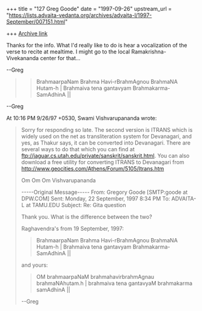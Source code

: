 +++
title = "127 Greg Goode"
date = "1997-09-26"
upstream_url = "https://lists.advaita-vedanta.org/archives/advaita-l/1997-September/007151.html"

+++
[Archive link](https://lists.advaita-vedanta.org/archives/advaita-l/1997-September/007151.html)

Thanks for the info.  What I'd really like to do is hear a vocalization of
the verse to recite at mealtime.
I might go to the local Ramakrishna-Vivekananda center for that...

--Greg

>>  BrahmaarpaNam Brahma Havi-rBrahmAgnou BrahmaNA Hutam-h  |
>>  Brahmaiva tena gantavyam Brahmakarma-SamAdhinA ||

--Greg

At 10:16 PM 9/26/97 +0530, Swami Vishvarupananda wrote:
>Sorry for responding so late.
>The second version is ITRANS which is widely used on the net as
transliteration system for Devanagari, and yes, as Thakur says, it can be
converted into Devanagari. There are several ways to do that which you can
find at ftp://jaguar.cs.utah.edu/private/sanskrit/sanskrit.html. You can
also download a free utility for converting ITRANS to Devanagari from
http://www.geocities.com/Athens/Forum/5105/Itrans.htm
>
>Om Om Om
>Vishvarupananda
>
>
>-----Original Message-----
>From:   Gregory Goode [SMTP:goode at DPW.COM]
>Sent:   Monday, 22 September, 1997 8:34 PM
>To:     ADVAITA-L at TAMU.EDU
>Subject:        Re: Gita question
>
>Thank you.  What is the difference between the two?
>
>Raghavendra's from 19 September, 1997:
>
>>  BrahmaarpaNam Brahma Havi-rBrahmAgnou BrahmaNA Hutam-h  |
>>  Brahmaiva tena gantavyam Brahmakarma-SamAdhinA ||
>
>
>and yours:
>
>>OM brahmaarpaNaM brahmahavirbrahmAgnau brahmaNAhutam.h |
>>brahmaiva tena gantavyaM brahmakarma samAdhinA ||
>
>--Greg
>

